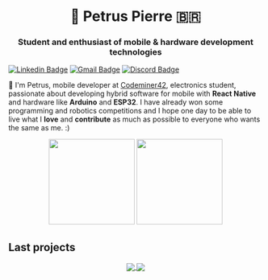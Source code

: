 <h1 align="center">🎈 Petrus Pierre 🇧🇷</h1>
<h3 align="center">Student and enthusiast of mobile & hardware development technologies</h3>

[![Linkedin Badge](https://img.shields.io/badge/-Petrus%20Pierre-6633cc?style=flat-square&logo=Linkedin&logoColor=white&link=https://www.linkedin.com/in/petrus-pierre-3054ba18a/)](https://www.linkedin.com/in/petrus-pierre-3054ba18a/) 
[![Gmail Badge](https://img.shields.io/badge/-petrus.tsx@gmail.com-6633cc?style=flat-square&logo=Gmail&logoColor=white&link=mailto:petrus.tsx@gmail.com)](mailto:gomeslucianogabriel@gmail.com)
[![Discord Badge](https://img.shields.io/badge/-petrus%230958-6633cc?style=flat-square&logo=Discord&logoColor=white&link=mailto:petrus.tsx@gmail.com)](https://discord.com)

🖖 I'm Petrus, mobile developer at [Codeminer42](https://codeminer42.com), electronics student, passionate about developing hybrid software for mobile with **React Native** and hardware like **Arduino** and **ESP32**. I have already won some programming and robotics competitions and I hope one day to be able to live what I **love** and **contribute** as much as possible to everyone who wants the same as me. :)

<p align="center">
  <img height=170 src="https://github-readme-stats.vercel.app/api?username=petruspierre&show_icons=true&theme=jolly&hide_border=true&hide=stars&count_private=true">
  <img height=170 src="https://github-readme-stats.vercel.app/api/top-langs/?username=petruspierre&show_icons=true&hide_border=true&layout=compact&theme=jolly">
</p>

## Last projects

<p align="center">
  <a href="https://github.com/petruspierre/cidade-de-goias">
    <img align="center" src="https://github-readme-stats.vercel.app/api/pin/?username=petruspierre&repo=cidade-de-goias&theme=jolly&hide_border=true" />
  </a>
  <a href="https://github.com/petrusiperre/buritibot">
    <img align="center" src="https://github-readme-stats.vercel.app/api/pin/?username=petruspierre&repo=buritibot&theme=jolly&hide_border=true" />
  </a>
</p>

